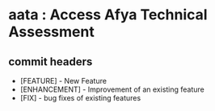 # aata : Access Afya Technical Assessment

## commit headers
- [FEATURE] - New Feature
- [ENHANCEMENT] - Improvement of an existing feature
- [FIX] - bug fixes of existing features
